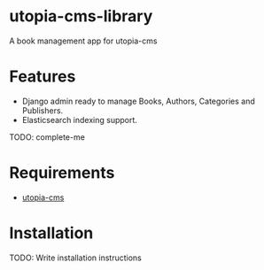 # utopia-cms-library
A book management app for utopia-cms

# Features

 * Django admin ready to manage Books, Authors, Categories and Publishers.
 * Elasticsearch indexing support.

TODO: complete-me

# Requirements

 * [utopia-cms](https://github.com/ladiaria/utopia-cms)

# Installation

TODO: Write installation instructions

